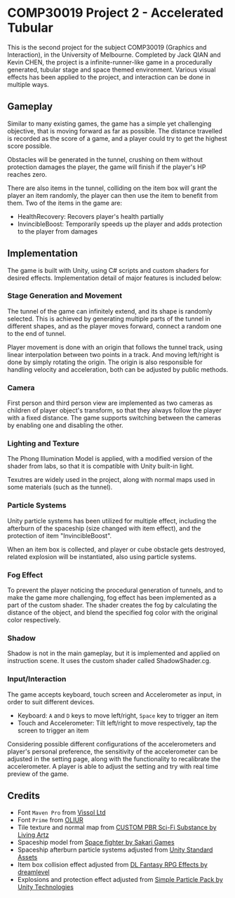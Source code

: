 # COMP30019 Project 2 - Accelerated Tubular

This is the second project for the subject COMP30019 (Graphics and Interaction), in the University of Melbourne. Completed by Jack QIAN and Kevin CHEN, the project is a infinite-runner-like game in a procedurally generated, tubular stage and space themed environment. Various visual effects has been applied to the project, and interaction can be done in multiple ways.


## Gameplay

Similar to many existing games, the game has a simple yet challenging objective, that is moving forward as far as possible. The distance travelled is recorded as the score of a game, and a player could try to get the highest score possible.

Obstacles will be generated in the tunnel, crushing on them without protection damages the player, the game will finish if the player's HP reaches zero.

There are also items in the tunnel, colliding on the item box will grant the player an item randomly, the player can then use the item to benefit from them. Two of the items in the game are:

- HealthRecovery: Recovers player's health partially
- InvincibleBoost: Temporarily speeds up the player and adds protection to the player from damages


## Implementation

The game is built with Unity, using C# scripts and custom shaders for desired effects. Implementation detail of major features is included below:

### Stage Generation and Movement

The tunnel of the game can infinitely extend, and its shape is randomly selected. This is achieved by generating multiple parts of the tunnel in different shapes, and as the player moves forward, connect a random one to the end of tunnel.

Player movement is done with an origin that follows the tunnel track, using linear interpolation between two points in a track. And moving left/right is done by simply rotating the origin. The origin is also responsible for handling velocity and acceleration, both can be adjusted by public methods.

### Camera

First person and third person view are implemented as two cameras as children of player object's transform, so that they always follow the player with a fixed distance. The game supports switching between the cameras by enabling one and disabling the other.

### Lighting and Texture

The Phong Illumination Model is applied, with a modified version of the shader from labs, so that it is compatible with Unity built-in light.

Texutres are widely used in the project, along with normal maps used in some materials (such as the tunnel).

### Particle Systems

Unity particle systems has been utilized for multiple effect, including the afterburn of the spaceship (size changed with item effect), and the protection of item "InvincibleBoost".

When an item box is collected, and player or cube obstacle gets destroyed, related explosion will be instantiated, also using particle systems.

### Fog Effect

To prevent the player noticing the procedural generation of tunnels, and to make the game more challenging, fog effect has been implemented as a part of the custom shader. The shader creates the fog by calculating the distance of the object, and blend the specified fog color with the original color respectively.

### Shadow
Shadow is not in the main gameplay, but it is implemented and applied on instruction scene. It uses the custom shader called ShadowShader.cg.

### Input/Interaction

The game accepts keyboard, touch screen and Accelerometer as input, in order to suit different devices.

- Keyboard: `A` and `D` keys to move left/right, `Space` key to trigger an item
- Touch and Accelerometer: Tilt left/right to move respectively, tap the screen to trigger an item

Considering possible different configurations of the accelerometers and player's personal preference, the sensitivity of the accelerometer can be adjusted in the setting page, along with the functionality to recalibrate the accelerometer. A player is able to adjust the setting and try with real time preview of the game.


## Credits

- Font `Maven Pro` from [Vissol Ltd](https://www.fontsquirrel.com/fonts/maven-pro)
- Font `Prime` from [OLIUR](http://theultralinx.com/2012/12/prime-font-free-download/)
- Tile texture and normal map from [CUSTOM PBR Sci-Fi Substance by Living Artz](https://www.assetstore.unity3d.com/en/#!/content/47875)
- Spaceship model from [Space fighter by Sakari Games](https://www.assetstore.unity3d.com/en/#!/content/104)
- Spaceship afterburn particle systems adjusted from [Unity Standard Assets](https://www.assetstore.unity3d.com/en/#!/content/32351)
- Item box collision effect adjusted from [DL Fantasy RPG Effects by dreamlevel](https://www.assetstore.unity3d.com/en/#!/content/68246)
- Explosions and protection effect adjusted from [Simple Particle Pack by Unity Technologies](https://www.assetstore.unity3d.com/en/#!/content/3045)
